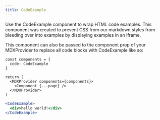 ```yaml
---
title: CodeExample
---
```


Use the CodeExample component to wrap HTML code examples. This component was created to prevent CSS from our markdown styles from bleeding over into examples by displaying examples in an iframe.

This component can also be passed to the component prop of your MDXProvider to replace all code blocks with CodeExample like so:

```
const components = {
  code: CodeExample
}

return (
  <MDXProvider components={components}>
    <Component {...page} />
  </MDXProvider>
)

```

```.jsx
<CodeExample>
  <div>hello world!</div>
</CodeExample>

```
